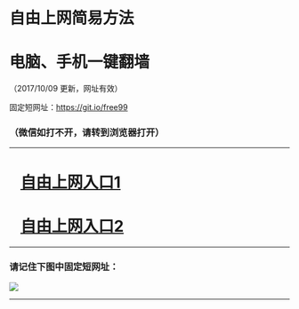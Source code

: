 ﻿# 自由上网简易方法

# 电脑、手机一键翻墙

（2017/10/09 更新，网址有效）

固定短网址：https://git.io/free99

### （微信如打不开，请转到浏览器打开）


***





# &nbsp;&nbsp; <a href="http://ft2043511711.fwq-tz-1001.info/fwqtz01.html?t=10090014133 " target="_blank">自由上网入口1</a>
# &nbsp;&nbsp; <a href="http://ft578424220.fwq-tz-1002.info/fwqtz02.html?t=10090015070 " target="_blank">自由上网入口2</a>
***

### 请记住下图中固定短网址：

<img src="https://s3-us-west-2.amazonaws.com/fwq-1001/yjfq-20170905okok.png" /> 


***

